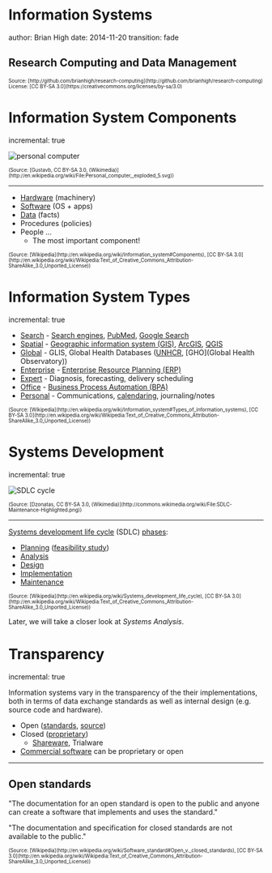 Information Systems
========================================================
author: Brian High
date: 2014-11-20
transition: fade

Research Computing and Data Management
-------------------------------------------------------
<small style="font-size:.7em">
Source: [http://github.com/brianhigh/research-computing](http://github.com/brianhigh/research-computing)<br />
License: [CC BY-SA 3.0](https://creativecommons.org/licenses/by-sa/3.0) 
</small>

Information System Components
========================================================
incremental: true

![personal computer](http://upload.wikimedia.org/wikipedia/commons/thumb/7/7a/Personal_computer%2C_exploded_5%2C_unlabeled.svg/446px-Personal_computer%2C_exploded_5%2C_unlabeled.svg.png)

<small style="font-size:.7em">
(Source: [Gustavb, CC BY-SA 3.0, (Wikimedia)](http://en.wikipedia.org/wiki/File:Personal_computer,_exploded_5.svg))
</small>

----

- [Hardware](http://en.wikipedia.org/wiki/Computer_hardware) (machinery)
- [Software](http://en.wikipedia.org/wiki/Software) (OS + apps)
- [Data](http://en.wikipedia.org/wiki/Data_%28computing%29) (facts)
- Procedures (policies)
- People ...
  * The most important component!

<small style="font-size:.7em">
(Source: [Wikipedia](http://en.wikipedia.org/wiki/Information_system#Components), [CC BY-SA 3.0](http://en.wikipedia.org/wiki/Wikipedia:Text_of_Creative_Commons_Attribution-ShareAlike_3.0_Unported_License))
</small>

Information System Types
========================================================
incremental: true

- [Search](http://en.wikipedia.org/wiki/Web_search_engine) - [Search engines](http://en.wikipedia.org/wiki/Search_engine_%28computing%29), [PubMed](http://en.wikipedia.org/wiki/PubMed), [Google Search](http://en.wikipedia.org/wiki/Google_Search)
- [Spatial](http://en.wikipedia.org/wiki/Geographic_information_system) - [Geographic information system (GIS)](http://en.wikipedia.org/wiki/Geographic_information_system), [ArcGIS](http://en.wikipedia.org/wiki/ArcGIS), [QGIS](http://en.wikipedia.org/wiki/QGIS)
- [Global](http://en.wikipedia.org/wiki/Global_information_system) - GLIS, Global Health Databases ([UNHCR](http://www.unhcr.org/pages/49c3646c4d6.html), [GHO](Global Health Observatory))
- [Enterprise](http://en.wikipedia.org/wiki/Enterprise_systems) - [Enterprise Resource Planning (ERP)](http://en.wikipedia.org/wiki/Enterprise_resource_planning)
- [Expert](http://en.wikipedia.org/wiki/Expert_systems) - Diagnosis, forecasting, delivery scheduling
- [Office](http://en.wikipedia.org/wiki/Office_automation) - [Business Process Automation (BPA)](http://en.wikipedia.org/wiki/Business_process_automation)
- [Personal](http://en.wikipedia.org/wiki/Personal_information_manager) - Communications, [calendaring](http://en.wikipedia.org/wiki/Calendaring_software), journaling/notes

<small style="font-size:.7em">
(Source: [Wikipedia](http://en.wikipedia.org/wiki/Information_system#Types_of_information_systems), [CC BY-SA 3.0](http://en.wikipedia.org/wiki/Wikipedia:Text_of_Creative_Commons_Attribution-ShareAlike_3.0_Unported_License))
</small>

Systems Development
========================================================
incremental: true

![SDLC cycle](http://upload.wikimedia.org/wikipedia/commons/thumb/7/7e/SDLC-Maintenance-Highlighted.png/360px-SDLC-Maintenance-Highlighted.png)

<small style="font-size:.7em">
(Source: [Dzonatas, CC BY-SA 3.0, (Wikimedia)](http://commons.wikimedia.org/wiki/File:SDLC-Maintenance-Highlighted.png))
</small>

----

[Systems development life cycle](http://en.wikipedia.org/wiki/Systems_development_life_cycle) (SDLC) [phases](http://en.wikipedia.org/wiki/Systems_development_life_cycle#Phases):

* [Planning](http://en.wikipedia.org/wiki/Systems_development_life_cycle#System_investigation) ([feasibility study](http://en.wikipedia.org/wiki/Feasibility_study))
* [Analysis](http://en.wikipedia.org/wiki/Systems_development_life_cycle#System_analysis)
* [Design](http://en.wikipedia.org/wiki/Systems_development_life_cycle#Design)
* [Implementation](http://en.wikipedia.org/wiki/Implementation#Information_Technology_.28IT.29)
* [Maintenance](http://en.wikipedia.org/wiki/Software_maintenance)

<small style="font-size:.7em">
(Source: [Wikipedia](http://en.wikipedia.org/wiki/Systems_development_life_cycle), [CC BY-SA 3.0](http://en.wikipedia.org/wiki/Wikipedia:Text_of_Creative_Commons_Attribution-ShareAlike_3.0_Unported_License))
</small>

Later, we will take a closer look at *Systems Analysis*.

Transparency
========================================================
incremental: true

Information systems vary in the transparency of the their implementations, both in terms of data exchange standards as well as internal design (e.g. source code and hardware).

* Open ([standards](http://en.wikipedia.org/wiki/Open_standard), [source](http://en.wikipedia.org/wiki/Open_source))
* Closed ([proprietary](http://en.wikipedia.org/wiki/Proprietary_software))
  * [Shareware](http://en.wikipedia.org/wiki/Shareware), Trialware
* [Commercial software](http://en.wikipedia.org/wiki/Commercial_software) can be proprietary or open

----

Open standards
-------------------------
"The documentation for an open standard is open to the public and anyone can create a software that implements and uses the standard." 

"The documentation and specification for closed standards are not available to the public."

<small style="font-size:.7em">
(Source: [Wikipedia](http://en.wikipedia.org/wiki/Software_standard#Open_v._closed_standards), [CC BY-SA 3.0](http://en.wikipedia.org/wiki/Wikipedia:Text_of_Creative_Commons_Attribution-ShareAlike_3.0_Unported_License))
</small>
